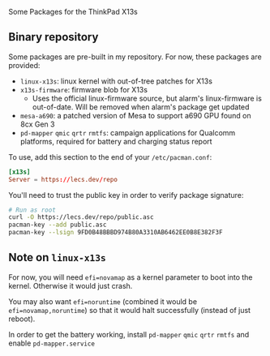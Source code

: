 Some Packages for the ThinkPad X13s

## Binary repository
Some packages are pre-built in my repository. For now, these packages are provided:

+ `linux-x13s`: linux kernel with out-of-tree patches for X13s
+ `x13s-firmware`: firmware blob for X13s
  - Uses the official linux-firmware source, but alarm's linux-firmware is out-of-date. Will be removed when alarm's package get updated
+ `mesa-a690`: a patched version of Mesa to support a690 GPU found on 8cx Gen 3
+ `pd-mapper` `qmic` `qrtr` `rmtfs`: campaign applications for Qualcomm platforms, required for battery and charging status report

To use, add this section to the end of your `/etc/pacman.conf`:

```conf
[x13s]
Server = https://lecs.dev/repo
```

You'll need to trust the public key in order to verify package signature:

```bash
# Run as root
curl -O https://lecs.dev/repo/public.asc
pacman-key --add public.asc
pacman-key --lsign 9FD0B48BBBD974B80A3310AB6462EE0B8E382F3F
```

## Note on `linux-x13s`
For now, you will need `efi=novamap` as a kernel parameter to boot into the kernel. Otherwise it would just crash.

You may also want `efi=noruntime` (combined it would be `efi=novamap,noruntime`) so that it would halt successfully (instead of just reboot).

In order to get the battery working, install `pd-mapper` `qmic` `qrtr` `rmtfs` and enable `pd-mapper.service`
